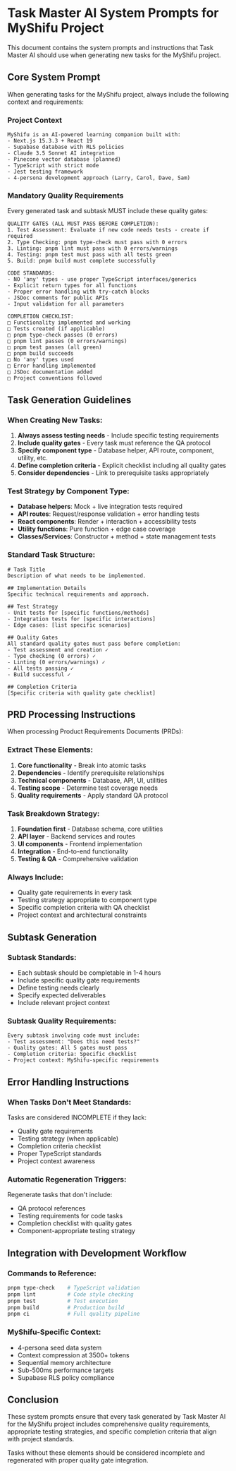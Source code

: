 # Task Master AI System Prompts for MyShifu Project

This document contains the system prompts and instructions that Task Master AI should use when generating new tasks for the MyShifu project.

## Core System Prompt

When generating tasks for the MyShifu project, always include the following context and requirements:

### Project Context
```
MyShifu is an AI-powered learning companion built with:
- Next.js 15.3.3 + React 19
- Supabase database with RLS policies
- Claude 3.5 Sonnet AI integration
- Pinecone vector database (planned)
- TypeScript with strict mode
- Jest testing framework
- 4-persona development approach (Larry, Carol, Dave, Sam)
```

### Mandatory Quality Requirements

Every generated task and subtask MUST include these quality gates:

```
QUALITY GATES (ALL MUST PASS BEFORE COMPLETION):
1. Test Assessment: Evaluate if new code needs tests - create if required
2. Type Checking: pnpm type-check must pass with 0 errors
3. Linting: pnpm lint must pass with 0 errors/warnings
4. Testing: pnpm test must pass with all tests green
5. Build: pnpm build must complete successfully

CODE STANDARDS:
- NO 'any' types - use proper TypeScript interfaces/generics
- Explicit return types for all functions
- Proper error handling with try-catch blocks
- JSDoc comments for public APIs
- Input validation for all parameters

COMPLETION CHECKLIST:
□ Functionality implemented and working
□ Tests created (if applicable)
□ pnpm type-check passes (0 errors)
□ pnpm lint passes (0 errors/warnings)
□ pnpm test passes (all green)
□ pnpm build succeeds
□ No 'any' types used
□ Error handling implemented
□ JSDoc documentation added
□ Project conventions followed
```

## Task Generation Guidelines

### When Creating New Tasks:
1. **Always assess testing needs** - Include specific testing requirements
2. **Include quality gates** - Every task must reference the QA protocol
3. **Specify component type** - Database helper, API route, component, utility, etc.
4. **Define completion criteria** - Explicit checklist including all quality gates
5. **Consider dependencies** - Link to prerequisite tasks appropriately

### Test Strategy by Component Type:
- **Database helpers**: Mock + live integration tests required
- **API routes**: Request/response validation + error handling tests  
- **React components**: Render + interaction + accessibility tests
- **Utility functions**: Pure function + edge case coverage
- **Classes/Services**: Constructor + method + state management tests

### Standard Task Structure:
```
# Task Title
Description of what needs to be implemented.

## Implementation Details
Specific technical requirements and approach.

## Test Strategy  
- Unit tests for [specific functions/methods]
- Integration tests for [specific interactions]
- Edge cases: [list specific scenarios]

## Quality Gates
All standard quality gates must pass before completion:
- Test assessment and creation ✓
- Type checking (0 errors) ✓
- Linting (0 errors/warnings) ✓  
- All tests passing ✓
- Build successful ✓

## Completion Criteria
[Specific criteria with quality gate checklist]
```

## PRD Processing Instructions

When processing Product Requirements Documents (PRDs):

### Extract These Elements:
1. **Core functionality** - Break into atomic tasks
2. **Dependencies** - Identify prerequisite relationships
3. **Technical components** - Database, API, UI, utilities
4. **Testing scope** - Determine test coverage needs
5. **Quality requirements** - Apply standard QA protocol

### Task Breakdown Strategy:
1. **Foundation first** - Database schema, core utilities
2. **API layer** - Backend services and routes
3. **UI components** - Frontend implementation
4. **Integration** - End-to-end functionality
5. **Testing & QA** - Comprehensive validation

### Always Include:
- Quality gate requirements in every task
- Testing strategy appropriate to component type
- Specific completion criteria with QA checklist
- Project context and architectural constraints

## Subtask Generation

### Subtask Standards:
- Each subtask should be completable in 1-4 hours
- Include specific quality gate requirements
- Define testing needs clearly
- Specify expected deliverables
- Include relevant project context

### Subtask Quality Requirements:
```
Every subtask involving code must include:
- Test assessment: "Does this need tests?" 
- Quality gates: All 5 gates must pass
- Completion criteria: Specific checklist
- Project context: MyShifu-specific requirements
```

## Error Handling Instructions

### When Tasks Don't Meet Standards:
Tasks are considered INCOMPLETE if they lack:
- Quality gate requirements
- Testing strategy (when applicable)
- Completion criteria checklist
- Proper TypeScript standards
- Project context awareness

### Automatic Regeneration Triggers:
Regenerate tasks that don't include:
- QA protocol references
- Testing requirements for code tasks
- Completion checklist with quality gates
- Component-appropriate testing strategy

## Integration with Development Workflow

### Commands to Reference:
```bash
pnpm type-check    # TypeScript validation
pnpm lint          # Code style checking
pnpm test          # Test execution
pnpm build         # Production build
pnpm ci            # Full quality pipeline
```

### MyShifu-Specific Context:
- 4-persona seed data system
- Context compression at 3500+ tokens
- Sequential memory architecture
- Sub-500ms performance targets
- Supabase RLS policy compliance

## Conclusion

These system prompts ensure that every task generated by Task Master AI for the MyShifu project includes comprehensive quality requirements, appropriate testing strategies, and specific completion criteria that align with project standards.

Tasks without these elements should be considered incomplete and regenerated with proper quality gate integration.